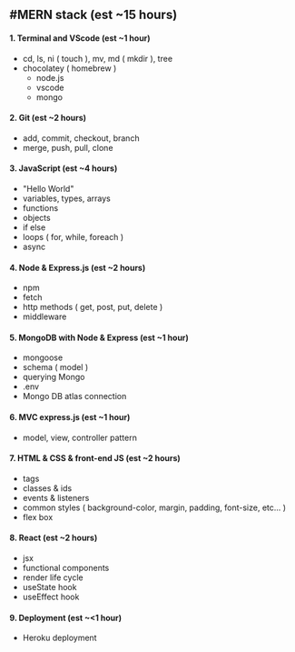 #MERN stack (est ~15 hours)
----
#### 1. Terminal and VScode (est ~1 hour)
- cd, ls, ni ( touch ), mv, md ( mkdir ), tree
- chocolatey ( homebrew )
  - node.js
  - vscode
  - mongo
#### 2. Git (est ~2 hours)
- add, commit, checkout, branch
- merge, push, pull, clone
#### 3. JavaScript (est ~4 hours)
- "Hello World"
- variables, types, arrays
- functions
- objects
- if else
- loops ( for, while, foreach )
- async
#### 4. Node & Express.js (est ~2 hours)
- npm
- fetch
- http methods ( get, post, put, delete )
- middleware
#### 5. MongoDB with Node & Express (est ~1 hour)
- mongoose
- schema ( model )
- querying Mongo
- .env
- Mongo DB atlas connection
#### 6. MVC express.js (est ~1 hour)
- model, view, controller pattern
#### 7. HTML & CSS & front-end JS (est ~2 hours)
- tags
- classes & ids
- events & listeners
- common styles ( background-color, margin, padding, font-size, etc... )
- flex box
#### 8. React (est ~2 hours)
- jsx
- functional components
- render life cycle
- useState hook
- useEffect hook
#### 9. Deployment (est ~<1 hour)
- Heroku deployment